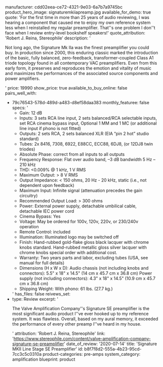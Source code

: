 manufacturer: cdd02eea-ce72-4321-9e03-6a7b7a9745bc
product_hero_image: signaturemkiiapreamp.jpg
available_for_demo: true
quote: 'For the first time in more than 25 years of audio reviewing, I was hearing a component that caused me to enjoy my own reference system less when I reinstalled my regular preamplifier. That''s one problem I don''t face when I review entry-level bookshelf speakers!'
quote_attribution: 'Robert J. Reina, Stereophile'
description: '<p>Not long ago, the Signature Mk IIa was the finest preamplifier you could buy. In production since 2000, this enduring classic marked the introduction of the basic, fully balanced, zero-feedback, transformer-coupled Class A1 triode topology found in all contemporary VAC preamplifiers. Even from this early form, it preserves and reproduces the emotion and vitality of music and maximizes the performances of the associated source components and power amplifiers.</p>'
price: 19990
show_price: true
available_to_buy_online: false
pairs_well_with:
  - 79c76543-578d-489d-a483-d8ef58daa383
monthly_featuree: false
specs: '<ul><li>Gain: 12 dB<br></li><li>Inputs: 3 sets RCA line input, 2 sets balanced/RCA selectable inputs, set RCA cinema bypass input, Optional 1 MM and 1 MC (or additional line input if phono is not fitted)<br></li><li>Outputs: 2 sets RCA, 2 sets balanced XLR (EIA “pin 2 hot” studio standard)<br></li><li>Tubes: 2x 8416, 7308, 6922, E88CC, ECC88, 6DJ8, (or 12DJ8 twin triodes)<br></li><li>Absolute Phase: correct from all inputs to all outputs<br></li><li>Frequency Response: Flat over audio band, –3 dB bandwidth 5 Hz – 210 kHz<br></li><li>THD: &lt;0.009% @ 1 kHz, 1 V RMS<br></li><li>Maximum Output: &gt; 8 V RMS<br></li><li>Output Impedance: &lt; 150 ohms, 20 Hz - 20 kHz, static (i.e., not dependent upon feedback)<br></li><li>Maximum Input: Infinite signal (attenuation precedes the gain circuitry)<br></li><li>Recommended Output Load: &gt; 300 ohms<br></li><li>Power: External power supply, detachable umbilical cable, detachable IEC power cord<br></li><li>Cinema Bypass: Yes<br></li><li>Voltage: May be ordered for 100v, 120v, 220v, or 230/240v operation<br></li><li>Remote Control: included<br></li><li>Illumination: Illuminated logo may be switched off<br></li><li>Finish: Hand-rubbed gold-flake gloss black lacquer with chrome knobs standard. Hand-rubbed metallic gloss silver lacquer with chrome knobs special order with additional cost.<br></li><li>Warranty: Two years parts and labor, excluding tubes (USA, see manual for full details)<br></li><li>Dimensions (H x W x D): Audio chassis (not including knobs and connectors): 5.5" x 18" x 14.5" (14 cm x 45.7 cm x 36.8 cm) Power supply (not including connectors): 4.3" x 18" x 14.5" (10.9 cm x 45.7 cm x 36.8 cm)<br></li><li>Shipping Weight: With phono: 61 lbs. (27.7 kg.)<br></li></ul>'
has_files: false
reivews_set:
  -
    type: Review
    excerpt: '<p>The Valve Amplification Company''s Signature SE preamplifier is the most significant audio product I''ve ever hooked up to my reference system. It was flawless. Overall, based on my aural memory, it exceeded the performance of every other preamp I''ve heard in my house.</p>'
    attribution: 'Robert J. Reina, Stereophile'
    link: 'https://www.stereophile.com/content/valve-amplification-company-signature-se-preamplifier'
    date_of_review: '2020-07-14'
title: 'Signature MKII Line Stage SE Preamplifier'
id: b8f7f8d2-555a-4b23-95cd-7cc3c5c0310a
product-categories: pre-amps
system_category: amplification
blueprint: product
